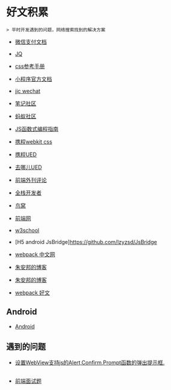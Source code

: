 # 好文积累


```
> 平时开发遇到的问题，网络搜索找到的解决方案
```

- [微信支付文档](https://pay.weixin.qq.com/wiki/doc/api/jsapi.php?chapter=7_7&index=6)


- [JQ](http://hemin.cn/jq/)

- [css参考手册](http://css.doyoe.com/)

- [小程序官方文档](https://mp.weixin.qq.com/debug/wxadoc/dev/)
- [jjc wechat](https://github.com/justjavac/awesome-wechat-weapp)


- [笔记社区](http://www.bijishequ.com/)
- [蚂蚁社区](http://edu.zzfriend.com/)
- [JS函数式编程指南](https://llh911001.gitbooks.io/mostly-adequate-guide-chinese/content/)
- [携程webkit css](http://ued.ctrip.com/webkitcss/index.html)
- [携程UED](http://ued.ctrip.com/blog/)
- [去哪儿UED](http://ued.qunar.com/)
- [前端外刊评论](http://qianduan.guru/)
- [全栈开发者](http://www.admin10000.com/)
- [鸟窝](http://colobu.com/)
- [前端网](http://www.qdfuns.com/)

- [w3school](http://www.w3school.com.cn/index.html)
- [H5 android JsBridge]https://github.com/lzyzsd/JsBridge

- [webpack 中文网](https://doc.webpack-china.org/)

- [朱安邦的博客](http://taobao.fm/)
- [朱安邦的博客](https://zhubangbang.com/)



- [webpack 好文](https://github.com/webpack-china/awesome-webpack-cn)


## Android
- [Android](https://github.com/GcsSloop/AndroidNote)



## 遇到的问题

- [设置WebView支持js的Alert,Confirm,Prompt函数的弹出提示框.](http://blog.csdn.net/mchenys/article/details/49930739)



## 

- [前端面试题](https://github.com/markyun/My-blog/tree/master/Front-end-Developer-Questions/Questions-and-Answers)

